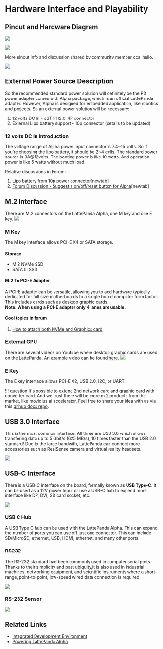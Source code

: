# Hardware Interface and Playability

## Pinout and Hardware Diagram

![](https://i.imgur.com/kor7zdt.png)

![](https://i.imgur.com/9vZ9sKQ.png)

[More pinout info and discussion](https://www.lattepanda.com/topic-f23t16906.html) shared by community member ccs_hello.

![](https://indiegogo-media-prod-cld-res.cloudinary.com/image/upload/v1516806703/yf6xnt5fm3u3nphftvtr.png)


## External Power Source Description

So the recommended standard power solution will definitely be the PD power adapter comes with Alpha package, which is an official LattePanda adapter. However, Alpha is designed for embedded application, like robotics and projects. So an external power solution will be necessary:
1. 12 volts DC In - JST PH2.0-4P connector
2. External Lipo battery support - 10p connector (details to be updated)

### 12 volts DC In Introduction

The voltage range of Alpha power input connector is 7.4~15 volts. So if you're choosing the lipo battery, it should be 2~4 cells. The standard power source is 3A@12volts. The booting power is like 10 watts. And operation power is like 5 watts without much load.

Relative discussions in Forum:

1. [Lipo battery from 10p power connector][1][newtab]
2. [Forum Discussion - Suggest a on/off/reset button for Alpha][2][newtab]

[1]: https://www.lattepanda.com/topic-f13t16675.html
[2]: https://www.lattepanda.com/topic-f23t17507.html

## M.2 Interface

There are M.2 connectors on the LattePanda Alpha, one M key and one E key.
![](https://i.imgur.com/rIH5QtK.jpg)

### M Key
The M key interface allows PCI-E X4 or SATA storage.
#### **Storage**
* M.2 NVMe SSD
* SATA III SSD

#### M.2 To PCI-E Adapter

A PCI-E adapter can be versatile, allowing you to add hardware typically dedicated for full size motherboards to a single board computer form factor. This includes cards such as desktop graphic cards.\
**Note: When using a PCI-E adapter only 4 lanes are usable.**

#### Cool topics in forum

1. [How to attach both NVMe and Graphics card](https://www.lattepanda.com/topic-f23t17965.html)



### External GPU
There are several videos on Youtube where desktop graphic cards are used on the LattePanda. An example video can be found [here](https://www.youtube.com/watch?v=mKchBNFBeTE).
![](https://i.imgur.com/iXYEMum.png)

### E Key

The E key interface allows PCI-E X2, USB 2.0, I2C, or UART.

!!! question
    It's possible to extend 2nd network card and graphic card with converter card. And we trust there will be more m.2 products from the market, like movidius ai accelerator. Feel free to share your idea with us via this [github docs repo](https://github.com/LattePandaTeam/Docs).


## USB 3.0 Interface

This is the most common interface. All three are USB 3.0 which allows transfering data up to 5 Gbit/s (625 MB/s), 10 times faster than the USB 2.0 standard! Due to the large bandwith, LattePanda can connect more accessories such as RealSense camera and virtual reality headsets.

![](https://i.imgur.com/zwyyMtD.jpg)


## USB-C Interface

There is a USB-C interface on the board, formally known as **USB Type-C**. It can be used as a 12V power Input or use a USB-C hub to expend more interface like DP, DVI, SD card socket, etc. 

![](https://i.imgur.com/FDdrFEz.jpg)

### USB C Hub

A USB Type C hub can be used with the LattePanda Alpha. This can expand the number of ports you can use off just one connector. This can include SD/MicroSD, ethernet, USB, HDMI, ethernet, and many other ports.

### RS232

The RS-232 standard had been commonly used in computer serial ports. Thanks to their simplicity and past ubiquity,it is also used in industrial machines, networking equipment, and scientific instruments where a short-range, point-to-point, low-speed wired data connection is required. 

![](https://i.imgur.com/RU7P7nU.png)

### RS-232 Sensor

![](https://i.imgur.com/7loMZ3h.png?1)

## Related Links 
* [Integrated Development Environment](/content/alpha_edition/ide/)
* [Powering LattePanda Alpha](/content/alpha_edition/powering/)
